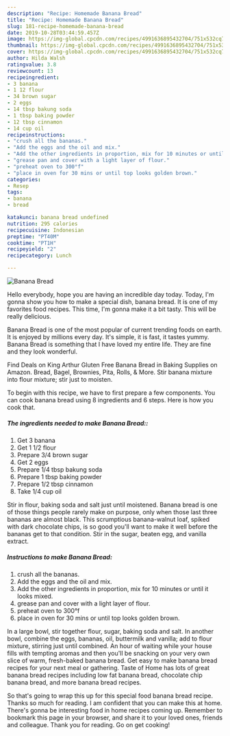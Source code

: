 ```yaml
---
description: "Recipe: Homemade Banana Bread"
title: "Recipe: Homemade Banana Bread"
slug: 181-recipe-homemade-banana-bread
date: 2019-10-28T03:44:59.457Z
image: https://img-global.cpcdn.com/recipes/4991636895432704/751x532cq70/banana-bread-recipe-main-photo.jpg
thumbnail: https://img-global.cpcdn.com/recipes/4991636895432704/751x532cq70/banana-bread-recipe-main-photo.jpg
cover: https://img-global.cpcdn.com/recipes/4991636895432704/751x532cq70/banana-bread-recipe-main-photo.jpg
author: Hilda Walsh
ratingvalue: 3.8
reviewcount: 13
recipeingredient:
- 3 banana
- 1 12 flour
- 34 brown sugar
- 2 eggs
- 14 tbsp bakung soda
- 1 tbsp baking powder
- 12 tbsp cinnamon
- 14 cup oil
recipeinstructions:
- "crush all the bananas."
- "Add the eggs and the oil and mix."
- "Add the other ingredients in proportion, mix for 10 minutes or until it looks mixed."
- "grease pan and cover with a light layer of flour."
- "preheat oven to 300°f"
- "place in oven for 30 mins or until top looks golden brown."
categories:
- Resep
tags:
- banana
- bread

katakunci: banana bread undefined
nutrition: 295 calories
recipecuisine: Indonesian
preptime: "PT40M"
cooktime: "PT1H"
recipeyield: "2"
recipecategory: Lunch

---
```



![Banana Bread](https://img-global.cpcdn.com/recipes/4991636895432704/751x532cq70/banana-bread-recipe-main-photo.jpg)

Hello everybody, hope you are having an incredible day today. Today, I'm gonna show you how to make a special dish, banana bread. It is one of my favorites food recipes. This time, I'm gonna make it a bit tasty. This will be really delicious.

Banana Bread is one of the most popular of current trending foods on earth. It is enjoyed by millions every day. It's simple, it is fast, it tastes yummy. Banana Bread is something that I have loved my entire life. They are fine and they look wonderful.

Find Deals on King Arthur Gluten Free Banana Bread in Baking Supplies on Amazon. Bread, Bagel, Brownies, Pita, Rolls, &amp; More. Stir banana mixture into flour mixture; stir just to moisten.


To begin with this recipe, we have to first prepare a few components. You can cook banana bread using 8 ingredients and 6 steps. Here is how you cook that.

##### The ingredients needed to make Banana Bread::

1. Get 3 banana
1. Get 1 1/2 flour
1. Prepare 3/4 brown sugar
1. Get 2 eggs
1. Prepare 1/4 tbsp bakung soda
1. Prepare 1 tbsp baking powder
1. Prepare 1/2 tbsp cinnamon
1. Take 1/4 cup oil


Stir in flour, baking soda and salt just until moistened. Banana bread is one of those things people rarely make on purpose, only when those last three bananas are almost black. This scrumptious banana-walnut loaf, spiked with dark chocolate chips, is so good you&#39;ll want to make it well before the bananas get to that condition. Stir in the sugar, beaten egg, and vanilla extract. 

##### Instructions to make Banana Bread:

1. crush all the bananas.
1. Add the eggs and the oil and mix.
1. Add the other ingredients in proportion, mix for 10 minutes or until it looks mixed.
1. grease pan and cover with a light layer of flour.
1. preheat oven to 300°f
1. place in oven for 30 mins or until top looks golden brown.


In a large bowl, stir together flour, sugar, baking soda and salt. In another bowl, combine the eggs, bananas, oil, buttermilk and vanilla; add to flour mixture, stirring just until combined. An hour of waiting while your house fills with tempting aromas and then you&#39;ll be snacking on your very own slice of warm, fresh-baked banana bread. Get easy to make banana bread recipes for your next meal or gathering. Taste of Home has lots of great banana bread recipes including low fat banana bread, chocolate chip banana bread, and more banana bread recipes. 

So that's going to wrap this up for this special food banana bread recipe. Thanks so much for reading. I am confident that you can make this at home. There's gonna be interesting food in home recipes coming up. Remember to bookmark this page in your browser, and share it to your loved ones, friends and colleague. Thank you for reading. Go on get cooking!

